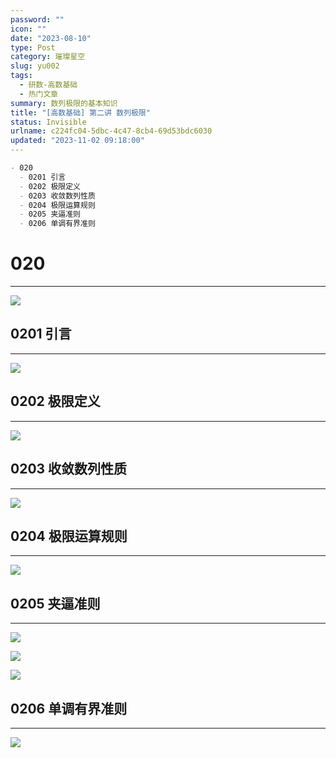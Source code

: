 ```yaml
---
password: ""
icon: ""
date: "2023-08-10"
type: Post
category: 璀璨星空
slug: yu002
tags:
  - 研数-高数基础
  - 热门文章
summary: 数列极限的基本知识
title: "[高数基础] 第二讲 数列极限"
status: Invisible
urlname: c224fc04-5dbc-4c47-8cb4-69d53bdc6030
updated: "2023-11-02 09:18:00"
---
```


```markdown
- 020
  - 0201 引言
  - 0202 极限定义
  - 0203 收敛数列性质
  - 0204 极限运算规则
  - 0205 夹逼准则
  - 0206 单调有界准则
```

# 020

---

![](https://bu.dusays.com/2023/09/12/65005db68542c.png)

## 0201 引言

---

![](https://bu.dusays.com/2023/09/12/65005db87af21.png)

## 0202 极限定义

---

![](https://bu.dusays.com/2023/09/12/65005dccc37ab.png)

## 0203 收敛数列性质

---

![](https://bu.dusays.com/2023/09/12/65005dceddd2a.png)

## 0204 极限运算规则

---

![](https://bu.dusays.com/2023/09/12/65005dd066a1e.png)

## 0205 夹逼准则

---

![](https://bu.dusays.com/2023/09/12/65005dd17d88f.png)

![](https://bu.dusays.com/2023/09/12/65005dd2c3671.png)

![](https://bu.dusays.com/2023/09/12/65005dd3f1cba.png)

## 0206 单调有界准则

---

![](https://bu.dusays.com/2023/09/12/65005dd54baa4.png)
